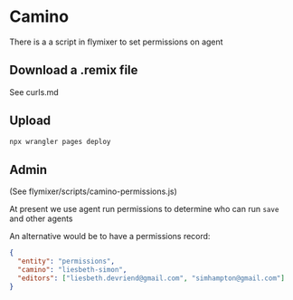 # Camino

There is a a script in flymixer to set permissions on agent

## Download a .remix file

See curls.md

## Upload

```sh
npx wrangler pages deploy
```

## Admin

(See flymixer/scripts/camino-permissions.js)

At present we use agent run permissions to determine who can run `save` and other agents

An alternative would be to have a permissions record:

```json
{
  "entity": "permissions",
  "camino": "liesbeth-simon",
  "editors": ["liesbeth.devriend@gmail.com", "simhampton@gmail.com"]
}
```
